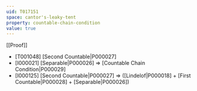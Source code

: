 ```yaml
---
uid: T017151
space: cantor's-leaky-tent
property: countable-chain-condition
value: true
---
```

[[Proof]]

* [T001048] [Second Countable|P000027]
* [I000021] [Separable|P000026] => [Countable Chain Condition|P000029]
* [I000125] [Second Countable|P000027] => ([Lindelof|P000018] + [First Countable|P000028] + [Separable|P000026])

